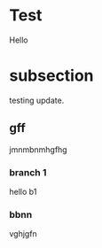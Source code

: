 # Test
Hello
# subsection

testing update.


## gff
jmnmbnmhgfhg

### branch 1
hello b1

### bbnn
vghjgfn
